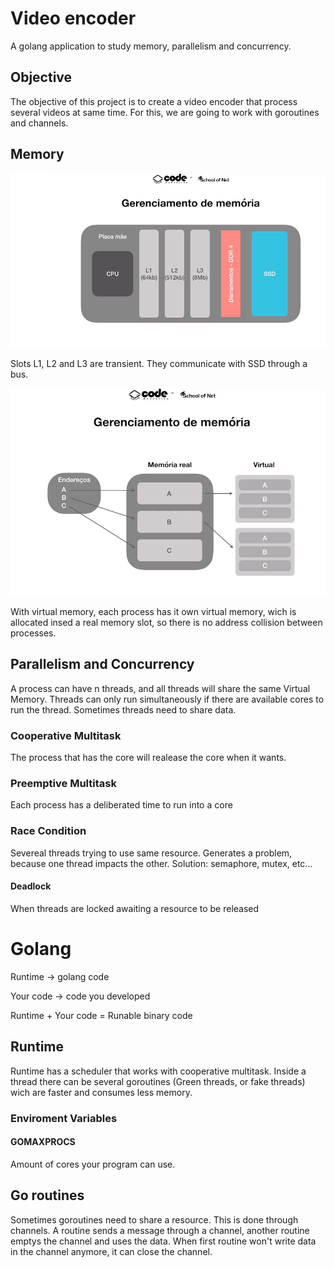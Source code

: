 # Video encoder

A golang application to study memory, parallelism and concurrency.

## Objective

The objective of this project is to create a video encoder that process several videos at same time. For this, we are going to work with goroutines and channels.

## Memory

![Memory management](img/memory-management.png)

Slots L1, L2 and L3 are transient. They communicate with SSD through a bus.

![Memory management](img/virtual-memory.png)

With virtual memory, each process has it own virtual memory, wich is allocated insed a real memory slot, so there is no address collision between processes.

## Parallelism and Concurrency

A process can have n threads, and all threads will share the same Virtual Memory.
Threads can only run simultaneously if there are available cores to run the thread. Sometimes threads need to share data.

### Cooperative Multitask

The process that has the core will realease the core when it wants.

### Preemptive Multitask

Each process has a deliberated time to run into a core

### Race Condition

Severeal threads trying to use same resource. Generates a problem, because one thread impacts the other. Solution: semaphore, mutex, etc...

#### Deadlock

When threads are locked awaiting a resource to be released


# Golang

Runtime -> golang code

Your code -> code you developed

Runtime + Your code = Runable binary code

## Runtime

Runtime has a scheduler that works with cooperative multitask. Inside a thread there can be several goroutines (Green threads, or fake threads) wich are faster and consumes less memory.

### Enviroment Variables

#### GOMAXPROCS

Amount of cores your program can use.

## Go routines

Sometimes goroutines need to share a resource. This is done through channels. A routine sends a message through a channel, another routine emptys the channel and uses the data. When first routine won't write data in the channel anymore, it can close the channel.

